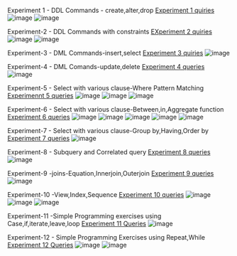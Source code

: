 Experiment 1 - DDL Commands - create,alter,drop
[Experiment 1 quiries](https://github.com/Saikumar7153/Saikumar-DBMS/blob/main/Experiment%201)
![image](https://user-images.githubusercontent.com/114389272/192608395-81c4367b-bc58-4e47-92ec-c84791c15f70.png)
![image](https://user-images.githubusercontent.com/114389272/192608731-b8fc59e9-3626-4e9d-b2a1-c2930e10a61b.png)

Experiment-2 - DDL Commands with constraints 
[EXperiment 2 quiries](https://github.com/Saikumar7153/Saikumar-DBMS/blob/main/Experiment%202)
![image](https://user-images.githubusercontent.com/114389272/192609017-34c92204-fdf8-4ed8-8db8-b7a258f5eb19.png)
![image](https://user-images.githubusercontent.com/114389272/192609439-b494d8ee-4e7b-4b39-b431-f9c6d78da129.png)

Experiment-3 - DML Commands-insert,select
[Experiment 3 quiries](https://github.com/Saikumar7153/Saikumar-DBMS/blob/main/Experiment%203)
![image](https://user-images.githubusercontent.com/114389272/192609533-b873f7f8-ee99-42df-9dd4-beab77ac85ef.png)

Experiment-4 - DML Comands-update,delete
[Experiment 4 queries](https://github.com/Saikumar7153/Saikumar-DBMS/blob/main/Experiment%204)
![image](https://user-images.githubusercontent.com/114389272/192609796-a509679f-0324-4cd9-a2d7-a9ffb1765c7b.png)

Experiment-5 - Select with various clause-Where Pattern Matching
[Experimennt 5 queries](https://github.com/Saikumar7153/Saikumar-DBMS/blob/main/Experiment%205)
![image](https://user-images.githubusercontent.com/114389272/192610354-ca2d746e-250f-4ed1-ace6-b0a1d3dd277b.png)
![image](https://user-images.githubusercontent.com/114389272/192610428-3b48ca7d-ea74-4940-91db-b9a741239ab3.png)
![image](https://user-images.githubusercontent.com/114389272/192610505-e6423481-55ab-4429-acce-8a68cb8619e1.png)

Experiment-6 - Select with various clause-Between,in,Aggregate function
[Experiment 6 queries](vhttps://github.com/Saikumar7153/Saikumar-DBMS/blob/main/Experiment%206)
![image](https://user-images.githubusercontent.com/114389272/192610763-70a13613-b5ed-4243-a66e-557294f893f8.png)
![image](https://user-images.githubusercontent.com/114389272/192610806-6d71f561-660b-4b90-9593-4666302bfb3d.png)
![image](https://user-images.githubusercontent.com/114389272/192610884-6fa514b6-8138-448c-86ac-880ad7185087.png)
![image](https://user-images.githubusercontent.com/114389272/192610949-c4b3f956-b388-4d32-ba6a-4e63e87f3b92.png)
![image](https://user-images.githubusercontent.com/114389272/192611060-77e5f00c-83f7-40d0-8a86-c359b5a5f626.png)

Experiment-7 - Select with various clause-Group by,Having,Order by
[Experiment 7 queries](https://github.com/Saikumar7153/Saikumar-DBMS/blob/main/Experiment%207)
![image](https://user-images.githubusercontent.com/114389272/192611370-1f12563c-13a3-4086-9435-53a760f684de.png)

Experiment-8 - Subquery and Correlated query
[Experiment 8 queries](https://github.com/Saikumar7153/Saikumar-DBMS/blob/main/Experiment%208)
![image](https://user-images.githubusercontent.com/114389272/192831894-3b9e0eed-df97-484e-a721-f419c9f17822.png)

Experiment-9 -joins-Equation,Innerjoin,Outerjoin
[Experiment 9 queries](https://github.com/Saikumar7153/Saikumar-DBMS/blob/main/Experiment%209)
![image](https://user-images.githubusercontent.com/114389272/192832579-4b7d05ba-9b9b-4cec-abde-3027a2a331b0.png)

Experiment-10 -View,Index,Sequence
[Experiment 10 queries](https://github.com/Saikumar7153/Saikumar-DBMS/blob/main/Experiment%2010)
![image](https://user-images.githubusercontent.com/114389272/192833531-45d7acdd-a584-4656-bbd0-54f405889f9b.png)
![image](https://user-images.githubusercontent.com/114389272/192833649-037ee9be-3aff-4219-b877-f8ab78e84677.png)
![image](https://user-images.githubusercontent.com/114389272/192833728-bed1781e-3174-4a34-8f2c-e88c68af52dd.png)

Experiment-11 -Simple Programming exercises using Case,if,iterate,leave,loop
[Experiment 11 Queries](https://github.com/Saikumar7153/Saikumar-DBMS/blob/main/Experiment%2011)
![image](https://user-images.githubusercontent.com/114389272/192834475-764c2ae1-56cb-4be3-b22e-dc8ad2b7ec15.png)

Experiment-12 - Simple Programming Exercises using Repeat,While
[Experiment 12 Queries](https://github.com/Saikumar7153/Saikumar-DBMS/blob/main/Experiment%2012)
![image](https://user-images.githubusercontent.com/114389272/192835438-486e5a09-78c0-4c6c-9394-0704082a3a39.png)
![image](https://user-images.githubusercontent.com/114389272/192835606-4ca0eba0-2ea8-4c93-8d78-9b70782cb829.png)








